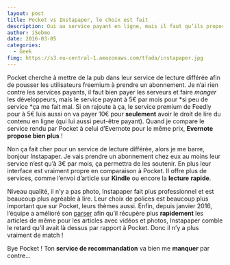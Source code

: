 ```yaml
---
layout: post
title: Pocket vs Instapaper, le choix est fait
description: Oui au service payant en ligne, mais il faut qu’ils proposent vraiment des services pour le prix demandé… Alors Pocket ou Instapaper ? Le choix est vite fait pour moi.
author: iSebmo
date: 2016-03-05
categories:
  - Geek
fimg: https://s3.eu-central-1.amazonaws.com/tfada/instapaper.jpg
---
```


Pocket cherche à mettre de la pub dans leur service de lecture différée afin de pousser les utilisateurs freemium à prendre un abonnement. Je n’ai rien contre les services payants, il faut bien payer les serveurs et faire *manger* les développeurs, mais le service payant à 5€ par mois pour *si peu de service *ça me fait mal. 
Si on rajoute à ça, le service premium de Feedly pour à 5€ luis aussi on va payer 10€ pour **seulement** avoir le droit de lire du contenu en ligne (qui lui aussi peut-être payant).
Quand je compare le service rendu par Pocket à celui d’Evernote pour le même prix, **Evernote propose bien plus** !

Non ça fait cher pour un service de lecture différée, alors je me barre, bonjour Instapaper. Je vais prendre un abonnement chez eux au moins leur service n’est qu’à 3€ par mois, ça permettra de les soutenir. En plus leur interface est vraiment propre en comparaison à Pocket. Il offre plus de services, comme l’envoi d’article sur **Kindle** ou encore la **lecture** **rapide**.

Niveau qualité, il n’y a pas photo, Instapaper fait plus professionnel et est beaucoup plus agréable à lire. Leur choix de polices est beaucoup plus important que sur Pocket, leurs thèmes aussi. Enfin, depuis janvier 2016, l’équipe a amélioré son [parser](http://blog.instapaper.com/post/137288701461) afin qu’il récupère plus **rapidement** les articles de même pour les articles avec vidéos et photos, Instapaper comble le retard qu’il avait là dessus par rapport à Pocket.
Donc il n’y a plus vraiment de match !

Bye Pocket ! Ton **service de recommandation** va bien me **manquer** par contre…